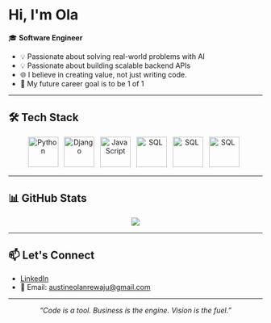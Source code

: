 # Hi, I'm Ola

🎓 **Software Engineer**  
- 💡 Passionate about solving real-world problems with AI  
- 💡 Passionate about building scalable backend APIs  
- 🌐 I believe in creating value, not just writing code.  
- 🔮 My future career goal is to be 1 of 1

---

## 🛠️ Tech Stack

<p align="center">
  <img src="https://cdn.jsdelivr.net/gh/devicons/devicon/icons/python/python-original.svg" alt="Python" width="60" height="60"/>
  &nbsp;
   <img src="https://cdn.jsdelivr.net/gh/devicons/devicon/icons/django/django-plain.svg" alt="Django" width="60" height="60"/>
  &nbsp;
  <img src="https://cdn.jsdelivr.net/gh/devicons/devicon/icons/javascript/javascript-original.svg" alt="JavaScript" width="60" height="60"/>
  &nbsp;
  <img src="https://cdn.jsdelivr.net/gh/devicons/devicon/icons/mysql/sql-original.svg" alt="SQL" width="60" height="60"/>
  &nbsp;
   <img src="https://cdn.jsdelivr.net/gh/devicons/devicon/icons/postgresql/postgresql-original.svg" alt="SQL" width="60" height="60"/>
  &nbsp;
   <img src="https://cdn.jsdelivr.net/gh/devicons/devicon/icons/docker/docker-original.svg" alt="SQL" width="60" height="60"/>
  &nbsp;
</p>

---


## 📊 GitHub Stats

<p align="center">
  <img src="https://github-readme-stats.vercel.app/api?username=olaaustine&show_icons=true&theme=radical" />
</p>

---

## 📫 Let's Connect

- [LinkedIn](https://www.linkedin.com/in/olaaustine)
- 📧 Email: austineolanrewaju@gmail.com

---

<p align="center"><em>“Code is a tool. Business is the engine. Vision is the fuel.”</em></p>


